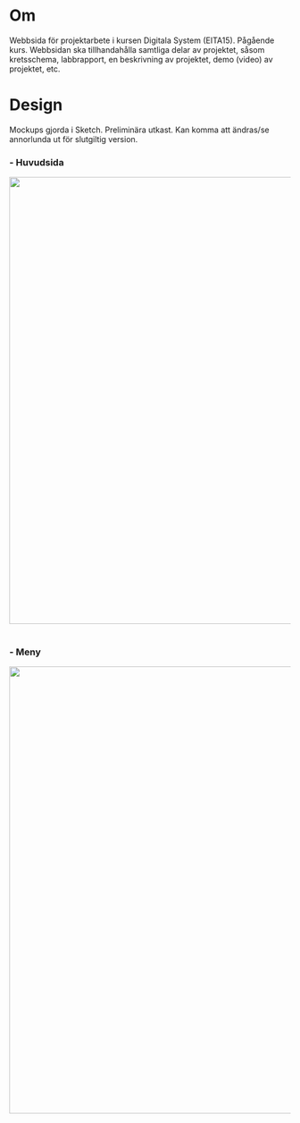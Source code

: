 # Om
Webbsida för projektarbete i kursen Digitala System (EITA15). Pågående kurs. Webbsidan ska tillhandahålla samtliga delar av projektet, såsom kretsschema, labbrapport, en beskrivning av projektet, demo (video) av projektet, etc.

# Design
<p align="center">
     <p> Mockups gjorda i Sketch. Preliminära utkast. Kan komma att ändras/se annorlunda ut för slutgiltig version. </p>
     <h3> - Huvudsida </h3>
     <img src="https://user-images.githubusercontent.com/58792679/163952231-49f60f01-e4af-4aee-acaa-732e12f647e2.png" width="800">
     <br>
     <br>
     <h3> - Meny </h3>
     <img src="https://user-images.githubusercontent.com/58792679/163952388-3ba02c38-80bf-4628-9382-3d8d91085336.png" width="800">
</p>

